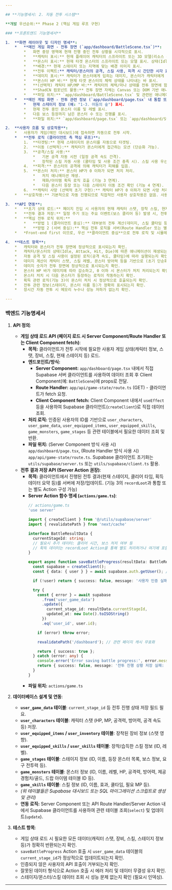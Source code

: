 ```yaml
---

## **기능명세서: 2. 자동 전투 시스템**

**개발 우선순위:** Phase 2 (핵심 게임 루프 구현)

### **프론트엔드 기능명세서**

1.  **화면 레이아웃 및 디자인 명세**:
    *   **메인 게임 화면 - 전투 장면 (`app/dashboard/BattleScene.tsx`)**:
        *   화면 중앙 영역에 현재 진행 중인 전투 상황을 시각적으로 표시.
        *   **캐릭터 표시:** 현재 플레이어 캐릭터의 스프라이트 또는 3D 모델(리소스 수급 상황에 따라) 표시. 상태(Idle, Attack, Skill Use, Hit)에 따른 애니메이션 적용.
        *   **몬스터 표시:** 현재 타겟 몬스터의 스프라이트 또는 모델 표시. 상태(Idle, Attack, Hit, Die)에 따른 애니메이션 적용.
        *   **배경:** 현재 스테이지 또는 지역에 맞는 배경 이미지 표시.
        *   **전투 이펙트:** 캐릭터/몬스터의 공격, 스킬 사용, 피격 시 간단한 시각 효과(예: 번쩍임, 파티클) 표시.
        *   **데미지 표시:** 캐릭터가 몬스터에게 입히는 데미지, 몬스터가 캐릭터에게 입히는 데미지를 숫자 텍스트로 표시 (Floating Text).
        *   **몬스터 HP 바:** 현재 타겟 몬스터의 체력 상태를 나타내는 바 표시.
        *   **(선택적) 캐릭터 HP/MP 바:** 캐릭터의 체력/마나 상태를 전투 장면에 함께 표시할 수 있음.
        *   **ShadCN 컴포넌트 활용:** 전투 장면 자체는 Canvas 또는 DOM 기반 애니메이션으로 구현될 가능성이 높아 직접적인 ShadCN 컴포넌트 사용은 적음. 다만, 상태 바 표시에 ShadCN `Progress` 컴포넌트를 활용하거나, 데미지 텍스트 스타일에 TailwindCSS를 적극 활용.
        *   **파일 위치:** `app/dashboard/BattleScene.tsx` 및 관련된 애니메이션/이펙트 컴포넌트.
    *   **메인 게임 화면 - 전투 관련 정보 (`app/dashboard/page.tsx` 내 통합 또는 별도 컴포넌트)**:
        *   현재 스테이지 정보 (예: "1-3. 어둠의 숲") 표시.
        *   현재 전투 중인 몬스터 이름 및 레벨 표시.
        *   다음 보스 등장까지 남은 몬스터 수 또는 진행률 표시.
        *   **파일 위치:** `app/dashboard/page.tsx` 또는 `app/dashboard/StageInfo.tsx` 등.

2.  **사용자 흐름 및 상호작용**:
    *   사용자가 게임(메인 대시보드)에 접속하면 자동으로 전투 시작.
    *   **전투 로직 (클라이언트 측 핵심 루프)**:
        1.  **타겟팅:** 현재 스테이지의 몬스터를 자동으로 타겟팅.
        2.  **이동 (선택적):** 캐릭터가 몬스터에게 접근하는 모션 (단순화 가능).
        3.  **공격/스킬 사용:**
            *   기본 공격 자동 시전 (일정 공격 속도 간격).
            *   장착된 스킬 자동 사용 (쿨타임 및 사용 조건 충족 시). 스킬 사용 우선순위 로직 필요.
        4.  **피격:** 몬스터의 공격에 의해 캐릭터가 피해를 입음.
        5.  **몬스터 처치:** 몬스터 HP가 0 이하가 되면 처치 처리.
            *   처치 애니메이션 재생.
            *   재화/아이템 획득 로직 호출 (기능 3 연계).
            *   다음 몬스터 등장 또는 다음 스테이지 이동 조건 확인 (기능 4 연계).
        6.  **캐릭터 사망 (선택적 초기 구현):** 캐릭터 HP가 0 이하가 되면 사망 처리. (초기 버전에서는 사망 없이 무한 전투 또는 매우 낮은 확률로 사망 후 부활 로직 적용 가능)
    *   **상호작용:** 기본적으로 자동 진행되므로 직접적인 사용자 상호작용은 없음. 사용자는 전투 과정을 시각적으로 관찰. (향후 스킬 수동 사용 등 기능 추가 시 상호작용 추가될 수 있음)

3.  **API 연동**:
    *   **초기 상태 로드:** 페이지 진입 시 사용자의 현재 캐릭터 스탯, 장착 스킬, 현재 진행 중인 스테이지 정보 등을 백엔드에서 로드. (Server Component 또는 초기 Client Component fetch). Supabase 클라이언트로 `user_game_data`, `user_characters`, `user_equipped_skills` 등 테이블 조회.
    *   **전투 결과 저장:** 일정 주기 또는 주요 이벤트(보스 클리어 등) 발생 시, 전투 결과(진행 스테이지, 누적 획득 재화/아이템 - 기능 3 연계)를 백엔드에 저장 (Server Action 사용).
    *   **핵심 전투 로직 위치:**
        *   **방법 1 (클라이언트 중심):** 대부분의 전투 계산(데미지, 스킬 쿨타임 등) 및 상태 업데이트를 클라이언트 측에서 수행. 서버는 주기적으로 상태를 동기화하고 검증하는 역할. (구현 용이성, 즉각적인 시각 피드백 장점. 보안/정합성 검증 필요) - **Front-end first 방식에 적합**
        *   **방법 2 (서버 중심):** 핵심 전투 로직을 서버(Route Handler 또는 별도 서버)에서 처리하고, 클라이언트는 결과를 받아 시각적으로 표시만 함. (보안/정합성 장점. 실시간 통신 복잡성 증가)
    *   *Front-end first 이므로, 우선 **클라이언트 중심**으로 전투 로직 및 시뮬레이션을 구현. 이후 백엔드 기능 구현 시 서버와의 상태 동기화 및 결과 저장 API(Server Action) 연동.*

4.  **테스트 항목**:
    *   캐릭터와 몬스터가 전투 장면에 정상적으로 표시되는지 확인.
    *   캐릭터/몬스터의 상태(Idle, Attack, Hit, Die)에 따른 애니메이션이 재생되는지 확인.
    *   자동 공격 및 스킬 사용이 설정된 로직(공격 속도, 쿨타임)에 따라 실행되는지 확인.
    *   데미지 계산이 캐릭터 스탯, 스킬 레벨, 몬스터 방어력 등을 기반으로 (초기 단순화된 공식으로라도) 이루어지는지 확인.
    *   데미지 숫자가 전투 장면에 정상적으로 표시되는지 확인.
    *   몬스터 HP 바가 데미지에 따라 감소하고, 0 이하 시 몬스터가 처치 처리되는지 확인.
    *   몬스터 처치 시 다음 몬스터가 등장하는 로직이 작동하는지 확인.
    *   획득 관련 로직(기능 3)이 몬스터 처치 시 정상적으로 호출되는지 확인.
    *   전투 관련 정보(스테이지, 몬스터 이름 등)가 정확히 표시되는지 확인.
    *   장시간 자동 전투 시 메모리 누수나 성능 저하가 없는지 확인.

---
```


### **백엔드 기능명세서**

1.  **API 정의**:
    *   **게임 상태 로드 API (페이지 로드 시 Server Component/Route Handler 또는 Client Component fetch)**:
        *   **목적:** 클라이언트가 전투 시작에 필요한 사용자 게임 상태(캐릭터 정보, 스탯, 장비, 스킬, 현재 스테이지 등) 로드.
        *   **엔드포인트/방식:**
            *   **Server Component:** `app/dashboard/page.tsx` 내에서 직접 Supabase 서버 클라이언트를 사용하여 데이터 조회 후 Client Component(예: `BattleScene`)에 props로 전달.
            *   **Route Handler:** `app/api/game-state/route.ts` (GET) - 클라이언트가 fetch 요청.
            *   **Client Component fetch:** Client Component 내에서 `useEffect` 등을 사용하여 Supabase 클라이언트(`createClient`)로 직접 데이터 조회.
        *   **처리 로직:** 인증된 사용자의 ID를 기반으로 `user_characters`, `user_game_data`, `user_equipped_items`, `user_equipped_skills`, `game_monsters`, `game_stages` 등 관련 테이블에서 필요한 데이터 조회 및 반환.
        *   **파일 위치:** (Server Component 방식 사용 시) `app/dashboard/page.tsx`, (Route Handler 방식 사용 시) `app/api/game-state/route.ts`. Supabase 클라이언트 초기화는 `utils/supabase/server.ts` 또는 `utils/supabase/client.ts` 활용.
    *   **전투 결과 저장 API (Server Action 권장)**:
        *   **목적:** 클라이언트에서 진행된 전투 결과(현재 스테이지, 클리어 타임, 획득 데이터 요약 등)를 서버에 저장/업데이트. (기능 3의 `recordLoot`과 통합 또는 별도 Action 구성 가능)
        *   **Server Action 함수 명세 (`actions/game.ts`)**:
            ```typescript
            // actions/game.ts
            'use server'

            import { createClient } from '@/utils/supabase/server'
            import { revalidatePath } from 'next/cache'

            interface BattleResultData {
              currentStageId: string;
              // 필요시 추가 데이터: 클리어 시간, 보스 처치 여부 등
              // 획득 데이터는 recordLoot Action을 통해 별도 처리하거나 여기에 포함 가능
            }

            export async function saveBattleProgress(resultData: BattleResultData): Promise<{ success: boolean; message?: string }> {
              const supabase = createClient();
              const { data: { user } } = await supabase.auth.getUser(); // 인증 체크는 필수

              if (!user) return { success: false, message: '사용자 인증 실패' };

              try {
                const { error } = await supabase
                  .from('user_game_data')
                  .update({
                    current_stage_id: resultData.currentStageId,
                    updated_at: new Date().toISOString()
                  })
                  .eq('user_id', user.id);

                if (error) throw error;

                revalidatePath('/dashboard'); // 관련 페이지 캐시 무효화

                return { success: true };
              } catch (error: any) {
                console.error('Error saving battle progress:', error.message);
                return { success: false, message: '전투 진행 상황 저장 실패: ' + error.message };
              }
            }
            ```
        *   **파일 위치:** `actions/game.ts`

2.  **데이터베이스 설계 및 연동**:
    *   **`user_game_data` 테이블**: `current_stage_id` 등 전투 진행 상태 저장 필드 필요.
    *   **`user_characters` 테이블**: 캐릭터 스탯 (HP, MP, 공격력, 방어력, 공격 속도 등) 저장.
    *   **`user_equipped_items` / `user_inventory` 테이블**: 장착된 장비 정보 (스탯 영향).
    *   **`user_equipped_skills` / `user_skills` 테이블**: 장착/습득한 스킬 정보 (ID, 레벨).
    *   **`game_stages` 테이블**: 스테이지 정보 (ID, 이름, 등장 몬스터 목록, 보스 정보, 요구 전투력 등).
    *   **`game_monsters` 테이블**: 몬스터 정보 (ID, 이름, 레벨, HP, 공격력, 방어력, 제공 경험치/골드, 드랍 아이템 테이블 ID 등).
    *   **`game_skills` 테이블**: 스킬 정보 (ID, 이름, 효과, 쿨타임, 필요 MP 등).
    *   *(위 테이블들은 Supabase 대시보드 또는 SQL 마이그레이션 스크립트로 생성 및 관리)*
    *   **연동 로직:** Server Component 또는 API Route Handler/Server Action 내에서 Supabase 클라이언트를 사용하여 관련 테이블 조회(`select`) 및 업데이트(`update`).

3.  **테스트 항목**:
    *   게임 상태 로드 시 필요한 모든 데이터(캐릭터 스탯, 장비, 스킬, 스테이지 정보 등)가 정확히 반환되는지 확인.
    *   `saveBattleProgress` Action 호출 시 `user_game_data` 테이블의 `current_stage_id`가 정상적으로 업데이트되는지 확인.
    *   인증되지 않은 사용자의 API 호출이 거부되는지 확인.
    *   잘못된 데이터 형식으로 Action 호출 시 에러 처리 및 데이터 무결성 유지 확인.
    *   스테이지/몬스터/스킬 데이터 조회 시 성능 문제 없는지 확인 (필요시 인덱싱).

---
